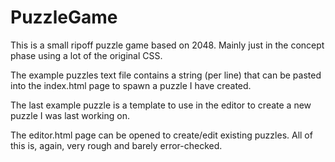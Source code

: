 # PuzzleGame
This is a small ripoff puzzle game based on 2048. Mainly just in the concept phase using a lot of the original CSS.

The example puzzles text file contains a string (per line) that can be pasted into the index.html page to spawn a puzzle I have created.

The last example puzzle is a template to use in the editor to create a new puzzle I was last working on.

The editor.html page can be opened to create/edit existing puzzles. All of this is, again, very rough and barely error-checked.
